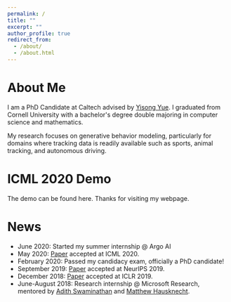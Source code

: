 ```yaml
---
permalink: /
title: ""
excerpt: ""
author_profile: true
redirect_from: 
  - /about/
  - /about.html
---
```


# About Me

I am a PhD Candidate at Caltech advised by [Yisong Yue](http://www.yisongyue.com/). I graduated from Cornell University with a bachelor's degree double majoring in computer science and mathematics. 

My research focuses on generative behavior modeling, particularly for domains where tracking data is readily available such as sports, animal tracking, and autonomous driving. 

# ICML 2020 Demo

The demo can be found here. Thanks for visiting my webpage.

# News
* June 2020: Started my summer internship @ Argo AI
* May 2020: [Paper](https://arxiv.org/abs/1910.01179) accepted at ICML 2020.
* February 2020: Passed my candidacy exam, officially a PhD candidate!
* September 2019: [Paper](https://arxiv.org/abs/1901.10946) accepted at NeurIPS 2019.
* December 2018: [Paper](https://arxiv.org/abs/1803.07612) accepted at ICLR 2019.
* June-August 2018: Research internship @ Microsoft Research, mentored by [Adith Swaminathan](https://www.microsoft.com/en-us/research/people/adswamin/) and [Matthew Hausknecht](https://www.microsoft.com/en-us/research/people/mahauskn/).
 
